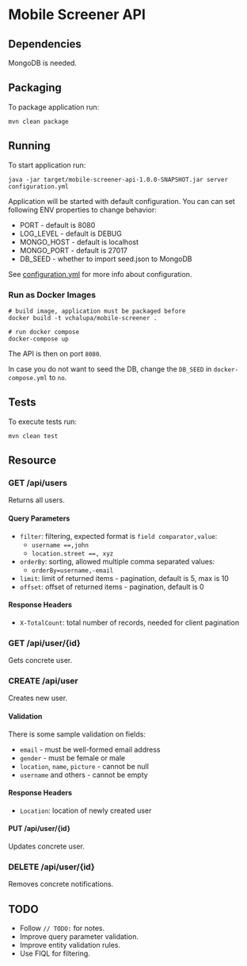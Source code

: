 # Mobile Screener API

## Dependencies

MongoDB is needed.

## Packaging

To package application run:

```
mvn clean package
```

## Running

To start application run:

```
java -jar target/mobile-screener-api-1.0.0-SNAPSHOT.jar server configuration.yml
```

Application will be started with default configuration. You can can set following ENV properties to change behavior:

* PORT - default is 8080
* LOG_LEVEL - default is DEBUG
* MONGO_HOST - default is localhost
* MONGO_PORT - default is 27017
* DB_SEED - whether to import seed.json to MongoDB

See [configuration.yml](configuration.yml) for more info about configuration.

### Run as Docker Images

```
# build image, application must be packaged before
docker build -t vchalupa/mobile-screener .

# run docker compose
docker-compose up
```

The API is then on port `8080`.

In case you do not want to seed the DB, change the `DB_SEED` in `docker-compose.yml` to `no`.

## Tests

To execute tests run:

```
mvn clean test
```

## Resource

### GET /api/users

Returns all users.

#### Query Parameters

* `filter`: filtering, expected format is `field comparator,value`:
  * `username ==,john`
  * `location.street ==, xyz`
* `orderBy`: sorting, allowed multiple comma separated values:
  * `orderBy=username,-email`
* `limit`: limit of returned items - pagination, default is 5, max is 10
* `offset`: offset of returned items - pagination, default is 0

#### Response Headers

* `X-TotalCount`: total number of records, needed for client pagination


### GET /api/user/{id}

Gets concrete user.

### CREATE /api/user

Creates new user.

#### Validation

There is some sample validation on fields:

* `email` - must be well-formed email address
* `gender` - must be female or male
* `location`, `name`, `picture` - cannot be null
* `username` and others - cannot be empty

#### Response Headers

* `Location`: location of newly created user

#### PUT /api/user/{id}

Updates concrete user.

### DELETE /api/user/{id}

Removes concrete notifications.

## TODO

* Follow `// TODO:` for notes.
* Improve query parameter validation.
* Improve entity validation rules.
* Use FIQL for filtering.
